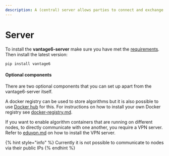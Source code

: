 ```yaml
---
description: A (central) server allows parties to connect and exchange data.
---
```


# Server

To install the **vantage6-server** make sure you have met the [requirements](../what-to-install/#node-and-server). Then install the latest version:

```
pip install vantage6
```

#### Optional components

There are two optional components that you can set up apart from the vantage6-server itself.

A docker registry can be used to store algorithms but it is also possible to use [Docker hub](https://hub.docker.com) for this. For instructions on how to install your own Docker registry see [docker-registry.md](docker-registry.md "mention").&#x20;

If you want to enable algorithm containers that are running on different nodes, to directly communicate with one another, you require a VPN server. Refer to [eduvpn.md](eduvpn.md "mention") on how to install the VPN server.

{% hint style="info" %}
Currently it is not possible to communicate to nodes via their public IPs
{% endhint %}

